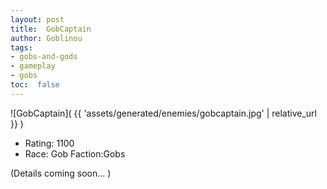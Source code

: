 ```yaml
---
layout: post
title:  GobCaptain
author: Goblinou
tags:
- gobs-and-gods
- gameplay
- gobs
toc:  false
---
```


![GobCaptain]( {{ 'assets/generated/enemies/gobcaptain.jpg' | relative_url }} )
- Rating: 1100
- Race: Gob  Faction:Gobs

(Details coming soon... )